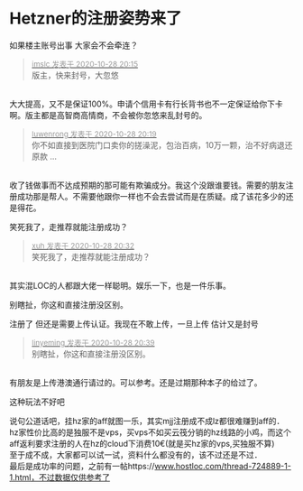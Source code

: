 # Hetzner的注册姿势来了


如果楼主账号出事 大家会不会牵连？

<div class="quote"><blockquote><font size="2"><a href="https://www.hostloc.com/forum.php?mod=redirect&amp;goto=findpost&amp;pid=9365976&amp;ptid=759535" target="_blank"><font color="#999999">imslc 发表于 2020-10-28 20:15</font></a></font><br />
版主，快来封号，大忽悠</blockquote></div><br />
大大提高，又不是保证100%。申请个信用卡有行长背书也不一定保证给你下卡啊。版主都是高智商高情商，不会被你忽悠来乱封号的。

<div class="quote"><blockquote><font size="2"><a href="https://www.hostloc.com/forum.php?mod=redirect&amp;goto=findpost&amp;pid=9365991&amp;ptid=759535" target="_blank"><font color="#999999">luwenrong 发表于 2020-10-28 20:19</font></a></font><br />
你不如直接到医院门口卖你的搓澡泥，包治百病，10万一颗，治不好病退还原款 ...</blockquote></div><br />
收了钱做事而不达成预期的那可能有欺骗成分。我这个没跟谁要钱。需要的朋友注册成功那是帮人。不需要他跟你一样也不会去尝试而是在质疑。成了该花多少的还是得花。

笑死我了，走推荐就能注册成功？

<div class="quote"><blockquote><font size="2"><a href="https://www.hostloc.com/forum.php?mod=redirect&amp;goto=findpost&amp;pid=9366050&amp;ptid=759535" target="_blank"><font color="#999999">xuh 发表于 2020-10-28 20:32</font></a></font><br />
笑死我了，走推荐就能注册成功？</blockquote></div><br />
其实混LOC的人都跟大佬一样聪明。娱乐一下，也是一件乐事。

别瞎扯，你这和直接注册没区别。<img id="aimg_rvM9c" onclick="zoom(this, this.src, 0, 0, 0)" class="zoom" src="https://cdn.jsdelivr.net/gh/hishis/forum-master/public/images/patch.gif" onmouseover="img_onmouseoverfunc(this)" onload="thumbImg(this)" border="0" alt="" />

注册了 但还是需要上传认证。我现在不敢上传，一旦上传 估计又是封号

<div class="quote"><blockquote><font size="2"><a href="https://www.hostloc.com/forum.php?mod=redirect&amp;goto=findpost&amp;pid=9366077&amp;ptid=759535" target="_blank"><font color="#999999">linyeming 发表于 2020-10-28 20:39</font></a></font><br />
别瞎扯，你这和直接注册没区别。</blockquote></div><br />
有朋友是上传港澳通行请过的。可以参考。还是过期那种本子的给过了。

这种玩法不好吧

说句公道话吧，挂hz家的aff就图一乐，其实mjj注册成不成lz都很难赚到aff的．<br />
hz家性价比高的是独服不是vps，买vps不如买云筏分销的hz线路的小鸡，而这个aff返利要求注册的人在hz的cloud下消费10€(就是买hz家的vps,买独服不算)<br />
至于成不成，大家都可以试一试，资料什么都没有的，该不过还是不过<img src="static/image/smiley/default/mad.gif" smilieid="11" border="0" alt="" />．<br />
最后是成功率的问题，之前有一帖https://www.hostloc.com/thread-724889-1-1.html，不过数据仅供参考了<img src="static/image/smiley/yct/022.gif" smilieid="42" border="0" alt="" />
